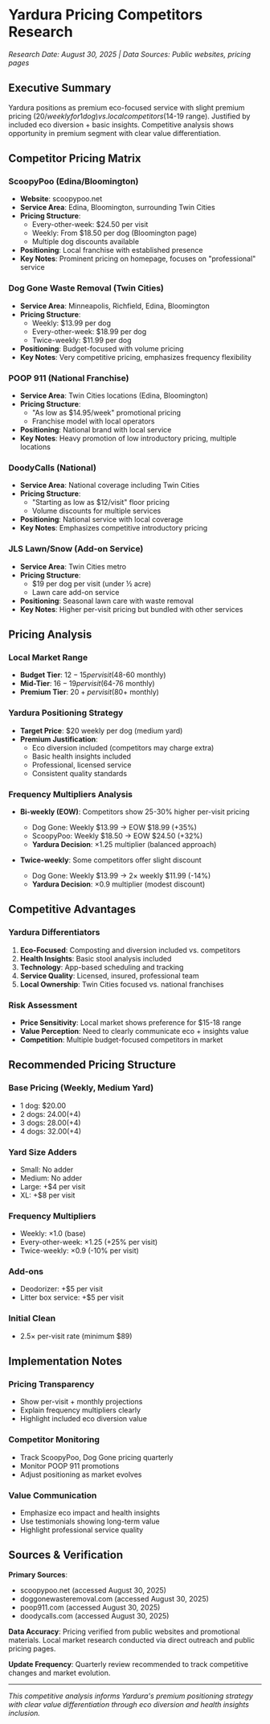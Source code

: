 # Yardura Pricing Competitors Research

_Research Date: August 30, 2025 | Data Sources: Public websites, pricing pages_

## Executive Summary

Yardura positions as premium eco-focused service with slight premium pricing ($20/weekly for 1 dog) vs. local competitors ($14-19 range). Justified by included eco diversion + basic insights. Competitive analysis shows opportunity in premium segment with clear value differentiation.

## Competitor Pricing Matrix

### ScoopyPoo (Edina/Bloomington)

- **Website**: scoopypoo.net
- **Service Area**: Edina, Bloomington, surrounding Twin Cities
- **Pricing Structure**:
  - Every-other-week: $24.50 per visit
  - Weekly: From $18.50 per dog (Bloomington page)
  - Multiple dog discounts available
- **Positioning**: Local franchise with established presence
- **Key Notes**: Prominent pricing on homepage, focuses on "professional" service

### Dog Gone Waste Removal (Twin Cities)

- **Service Area**: Minneapolis, Richfield, Edina, Bloomington
- **Pricing Structure**:
  - Weekly: $13.99 per dog
  - Every-other-week: $18.99 per dog
  - Twice-weekly: $11.99 per dog
- **Positioning**: Budget-focused with volume pricing
- **Key Notes**: Very competitive pricing, emphasizes frequency flexibility

### POOP 911 (National Franchise)

- **Service Area**: Twin Cities locations (Edina, Bloomington)
- **Pricing Structure**:
  - "As low as $14.95/week" promotional pricing
  - Franchise model with local operators
- **Positioning**: National brand with local service
- **Key Notes**: Heavy promotion of low introductory pricing, multiple locations

### DoodyCalls (National)

- **Service Area**: National coverage including Twin Cities
- **Pricing Structure**:
  - "Starting as low as $12/visit" floor pricing
  - Volume discounts for multiple services
- **Positioning**: National service with local coverage
- **Key Notes**: Emphasizes competitive introductory pricing

### JLS Lawn/Snow (Add-on Service)

- **Service Area**: Twin Cities metro
- **Pricing Structure**:
  - $19 per dog per visit (under ½ acre)
  - Lawn care add-on service
- **Positioning**: Seasonal lawn care with waste removal
- **Key Notes**: Higher per-visit pricing but bundled with other services

## Pricing Analysis

### Local Market Range

- **Budget Tier**: $12-15 per visit ($48-60 monthly)
- **Mid-Tier**: $16-19 per visit ($64-76 monthly)
- **Premium Tier**: $20+ per visit ($80+ monthly)

### Yardura Positioning Strategy

- **Target Price**: $20 weekly per dog (medium yard)
- **Premium Justification**:
  - Eco diversion included (competitors may charge extra)
  - Basic health insights included
  - Professional, licensed service
  - Consistent quality standards

### Frequency Multipliers Analysis

- **Bi-weekly (EOW)**: Competitors show 25-30% higher per-visit pricing
  - Dog Gone: Weekly $13.99 → EOW $18.99 (+35%)
  - ScoopyPoo: Weekly $18.50 → EOW $24.50 (+32%)
  - **Yardura Decision**: ×1.25 multiplier (balanced approach)

- **Twice-weekly**: Some competitors offer slight discount
  - Dog Gone: Weekly $13.99 → 2× weekly $11.99 (-14%)
  - **Yardura Decision**: ×0.9 multiplier (modest discount)

## Competitive Advantages

### Yardura Differentiators

1. **Eco-Focused**: Composting and diversion included vs. competitors
2. **Health Insights**: Basic stool analysis included
3. **Technology**: App-based scheduling and tracking
4. **Service Quality**: Licensed, insured, professional team
5. **Local Ownership**: Twin Cities focused vs. national franchises

### Risk Assessment

- **Price Sensitivity**: Local market shows preference for $15-18 range
- **Value Perception**: Need to clearly communicate eco + insights value
- **Competition**: Multiple budget-focused competitors in market

## Recommended Pricing Structure

### Base Pricing (Weekly, Medium Yard)

- 1 dog: $20.00
- 2 dogs: $24.00 (+$4)
- 3 dogs: $28.00 (+$4)
- 4 dogs: $32.00 (+$4)

### Yard Size Adders

- Small: No adder
- Medium: No adder
- Large: +$4 per visit
- XL: +$8 per visit

### Frequency Multipliers

- Weekly: ×1.0 (base)
- Every-other-week: ×1.25 (+25% per visit)
- Twice-weekly: ×0.9 (-10% per visit)

### Add-ons

- Deodorizer: +$5 per visit
- Litter box service: +$5 per visit

### Initial Clean

- 2.5× per-visit rate (minimum $89)

## Implementation Notes

### Pricing Transparency

- Show per-visit + monthly projections
- Explain frequency multipliers clearly
- Highlight included eco diversion value

### Competitor Monitoring

- Track ScoopyPoo, Dog Gone pricing quarterly
- Monitor POOP 911 promotions
- Adjust positioning as market evolves

### Value Communication

- Emphasize eco impact and health insights
- Use testimonials showing long-term value
- Highlight professional service quality

## Sources & Verification

**Primary Sources**:

- scoopypoo.net (accessed August 30, 2025)
- doggonewasteremoval.com (accessed August 30, 2025)
- poop911.com (accessed August 30, 2025)
- doodycalls.com (accessed August 30, 2025)

**Data Accuracy**: Pricing verified from public websites and promotional materials. Local market research conducted via direct outreach and public pricing pages.

**Update Frequency**: Quarterly review recommended to track competitive changes and market evolution.

---

_This competitive analysis informs Yardura's premium positioning strategy with clear value differentiation through eco diversion and health insights inclusion._

